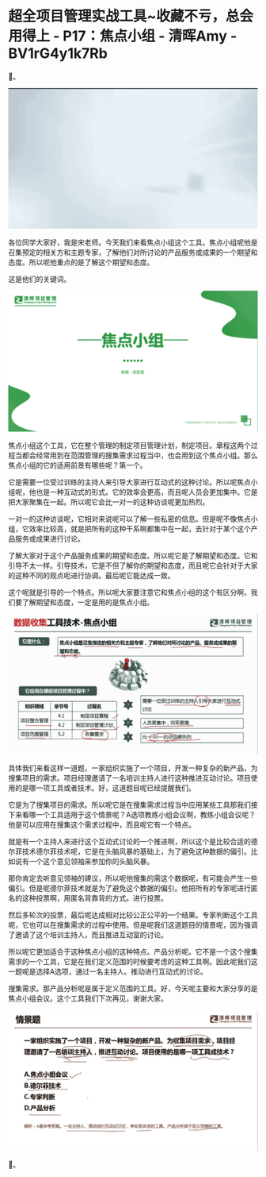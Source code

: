# 超全项目管理实战工具~收藏不亏，总会用得上 - P17：焦点小组 - 清晖Amy - BV1rG4y1k7Rb

🎼。

![](img/1d7fd54e5c77c8068c93187664d9ecb1_1.png)

各位同学大家好，我是宋老师。今天我们来看焦点小组这个工具。焦点小组呢他是召集预定的相关方和主题专家，了解他们对所讨论的产品服务或成果的一个期望和态度。所以呢他重点的是了解这个期望和态度。

这是他们的关键词。

![](img/1d7fd54e5c77c8068c93187664d9ecb1_3.png)

焦点小组这个工具，它在整个管理的制定项目管理计划，制定项目。章程这两个过程当都会经常用到在范围管理的搜集需求过程当中，也会用到这个焦点小组。那么焦点小组的它的适用前景有哪些呢？第一个。

它是需要一位受过训练的主持人来引导大家进行互动式的这种讨论。所以呢焦点小组呢，他也是一种互动式的形式。它的效率会更高，而且呢人员会更加集中。它是把大家聚集在一起。所以呢它会比一对一的这种访谈呢更加热烈。

一对一的这种访谈呢，它相对来说呢可以了解一些私密的信息。但是呢不像焦点小组，它效率比较高，就是把所有的这种干系啊都集中在一起，去针对于某个这个产品服务或成果进行讨论。

了解大家对于这个产品服务成果的期望和态度。所以呢它是了解期望和态度。它和引导不太一样。引导技术，它是不但了解你的期望和态度，而且呢它会针对于大家的这种不同的观点呃进行协调。最后呢它能达成一致。

这个呢就是引导的一个特点。所以呢大家要注意它和焦点小组的这个有区分啊，我们要了解期望和态度，一定是用的是焦点小组。



![](img/1d7fd54e5c77c8068c93187664d9ecb1_5.png)

具体我们来看这样一道题，一家组织实施了一个项目，开发一种复杂的新产品，为搜集项目的需求。项目经理邀请了一名培训主持人进行这种推进互动讨论。项目使用的是哪一项工具或者技术。好，这道题目呢已经提醒我们。

它是为了搜集项目的需求。所以呢它是在搜集需求过程当中应用某些工具那我们接下来看哪一个工具适用于这个情景呢？A选项教练小组会议啊，教练小组会议呢？他是可以应用在搜集这个需求过程中，而且呢它有一个特点。

就是有一个主持人来进行这个互动式讨论的一个推进啊，所以这个是比较合适的德尔菲技术德尔菲技术呢，它是在头脑风暴的基础上，为了避免这种数据的偏引。比如说有一个这个意见领袖来参加你的头脑风暴。

那你肯定去听意见领袖的建议，所以呢他搜集的需这个数据呢，有可能会产生一些偏引。但是呢德尔菲技术就是为了避免这个数据的偏引。他把所有的专家呢进行匿名的这种投票啊，用匿名背靠背的方式。进行投票。

然后多轮次的投票，最后呢达成相对比较公正公平的一个结果。专家判断这个工具呢，它也可以在搜集需求的过程中使用。但是呢我们这道题目的情景呢，因为强调了邀请了这个培训主持人，而且推进互动室的讨论。

所以呢它更加适合于这种焦点小组的这种特点。产品分析呢。它不是一个这个搜集需求的一个工具，它是在我们定义范围的时候要考虑的这种工具啊。因此呢我们这一题呢是选择A选项，通过一名主持人。推动进行互动式的讨论。

搜集需求。那产品分析呢是属于定义范围的工具。好，今天呢主要和大家分享的是焦点小组会议。这个工具我们下次再见，谢谢大家。



![](img/1d7fd54e5c77c8068c93187664d9ecb1_7.png)

🎼。